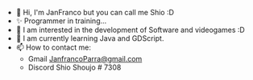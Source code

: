 - 👋 Hi, I'm JanFranco but you can call me Shio :D
- ✨ Programmer in training... 
- 👀 I am interested in the development of Software and videogames :D
- 🌱 I am currently learning Java and GDScript.
- 📫 How to contact me: 
  - Gmail JanfrancoParra@gmail.com
  - Discord Shio Shoujo # 7308

<!---
JensFrans/JensFrans is a ✨ special ✨ repository because its `README.md` (this file) appears on your GitHub profile.
You can click the Preview link to take a look at your changes.
--->
